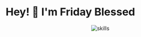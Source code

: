 
# Hey! 👋 I'm Friday Blessed

<p align="center">
  <img src="https://skillicons.dev/icons?i=react,vscode,js,html,css,git&perline=7" alt="skills"/>
</p>
